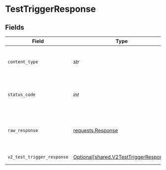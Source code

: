 # TestTriggerResponse


## Fields

| Field                                                                                  | Type                                                                                   | Required                                                                               | Description                                                                            |
| -------------------------------------------------------------------------------------- | -------------------------------------------------------------------------------------- | -------------------------------------------------------------------------------------- | -------------------------------------------------------------------------------------- |
| `content_type`                                                                         | *str*                                                                                  | :heavy_check_mark:                                                                     | HTTP response content type for this operation                                          |
| `status_code`                                                                          | *int*                                                                                  | :heavy_check_mark:                                                                     | HTTP response status code for this operation                                           |
| `raw_response`                                                                         | [requests.Response](https://requests.readthedocs.io/en/latest/api/#requests.Response)  | :heavy_check_mark:                                                                     | Raw HTTP response; suitable for custom response parsing                                |
| `v2_test_trigger_response`                                                             | [Optional[shared.V2TestTriggerResponse]](../../models/shared/v2testtriggerresponse.md) | :heavy_minus_sign:                                                                     | Test a trigger                                                                         |